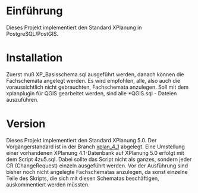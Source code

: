 # Einführung

Dieses Projekt implementiert den Standard XPlanung in PostgreSQL/PostGIS.

# Installation

Zuerst muß XP_Basisschema.sql ausgeführt werden, danach können die Fachschemata angelegt werden. Es wird empfohlen, alle, also auch die voraussichtlich nicht gebrauchten, Fachschemata anzulegen.
Soll mit dem xplanplugin für QGIS gearbeitet werden, sind alle *QGIS.sql - Dateien auszuführen.

# Version

Dieses Projekt implementiert den Standard XPlanung 5.0. Der Vorgängerstandard ist in der Branch
[xplan_4_1](https://github.com/bstroebl/xplanPostGIS/tree/xplan_4_1) abgelegt. Eine Umstellung einer vorhandenen XPlanung 4.1-Datenbank auf XPlanung 5.0 erfolgt mit dem Script 4zu5.sql.
Dabei sollte das Script nicht als ganzes, sondern jeder CR (ChangeRequest) einzeln ausgeführt werden. Vor der Ausführung sind bisher noch nicht angelegte Fachschematas anzulegen, da sonst einzelne Teile des Skripts, die sich mit diesen Schematas beschäftigen, auskommentiert werden müssten.
